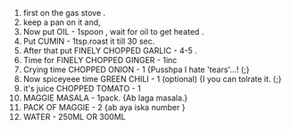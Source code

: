 1. first on the gas stove .
2. keep a pan on it and,
3. Now put  OIL - 1spoon  , wait for oil to get heated .
4. Put CUMIN - 1tsp.roast it till 30 sec.
5. After that put FINELY CHOPPED GARLIC - 4-5 .
6. Time for FINELY CHOPPED GINGER - 1inc
7. Crying time CHOPPED ONION - 1  {Pusshpa I hate 'tears'...! (;}
8. Now spiceyeee time  GREEN CHILI - 1 (optional) {I you can tolrate it. (;} 
9. it's juice CHOPPED TOMATO - 1
10. MAGGIE MASALA - 1pack.  {Ab laga masala.}
11. PACK OF MAGGIE - 2 {ab aya iska number }
12. WATER - 250ML OR 300ML 





